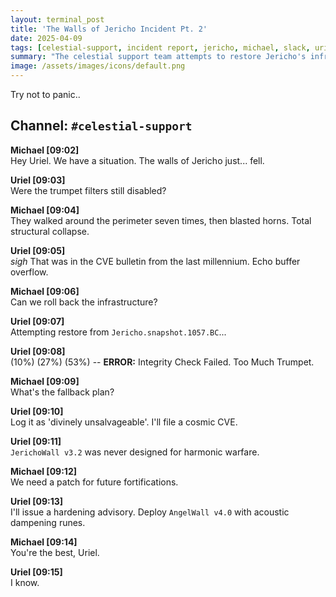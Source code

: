 ```yaml
---
layout: terminal_post
title: 'The Walls of Jericho Incident Pt. 2'
date: 2025-04-09
tags: [celestial-support, incident report, jericho, michael, slack, uriel]
summary: "The celestial support team attempts to restore Jericho's infrastructure after a catastrophic wall collapse."
image: /assets/images/icons/default.png
---
```


Try not to panic..

## Channel: `#celestial-support`

**Michael [09:02]**  
Hey Uriel. We have a situation. The walls of Jericho just... fell.

**Uriel [09:03]**  
Were the trumpet filters still disabled?

**Michael [09:04]**  
They walked around the perimeter seven times, then blasted horns. Total structural collapse.

**Uriel [09:05]**  
_sigh_ That was in the CVE bulletin from the last millennium. Echo buffer overflow.

**Michael [09:06]**  
Can we roll back the infrastructure?

**Uriel [09:07]**  
Attempting restore from `Jericho.snapshot.1057.BC`...

**Uriel [09:08]**  
(10%) (27%) (53%) -- **ERROR:** Integrity Check Failed. Too Much Trumpet.

**Michael [09:09]**  
What's the fallback plan?

**Uriel [09:10]**  
Log it as 'divinely unsalvageable'. I'll file a cosmic CVE.

**Uriel [09:11]**  
`JerichoWall v3.2` was never designed for harmonic warfare.

**Michael [09:12]**  
We need a patch for future fortifications.

**Uriel [09:13]**  
I'll issue a hardening advisory. Deploy `AngelWall v4.0` with acoustic dampening runes.

**Michael [09:14]**  
You're the best, Uriel.

**Uriel [09:15]**  
I know.
